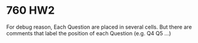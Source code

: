 # 760 HW2
For debug reason, Each Question are placed in several cells.
But there are comments that label the position of each Question (e.g. Q4 Q5 ...)